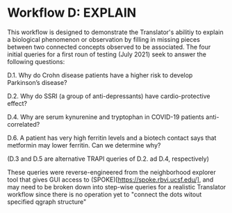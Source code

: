 # Workflow D: EXPLAIN
This workflow is designed to demonstrate the Translator's abilitiy 
to explain a biological phenomenon or observation by filling in
missing pieces between two connected concepts observed to be associated. 
The four initial
queries for a first roun of testing (July 2021) seek to answer the following questions:

D.1. Why do Crohn disease patients have a higher risk to develop
Parkinson’s disease?

D.2. Why do SSRI (a group of anti-depressants) have cardio-protective
effect?

D.4. Why are serum kynurenine and tryptophan in COVID-19 patients
anti-correlated?

D.6. A patient has very high ferritin levels and a biotech contact says
that metformin may lower ferritin. Can we determine why?

(D.3 and D.5 are alternative TRAPI queries of D.2. ad D.4, respectively)

These queries were reverse-engineered from the neighborhood explorer
tool that gives GUI access to (SPOKE)[https://spoke.rbvi.ucsf.edu/], and
may need to be broken down into step-wise queries for a realistic
Translator workflow since there is no operation yet to "connect the dots witout specified qgraph structure"
